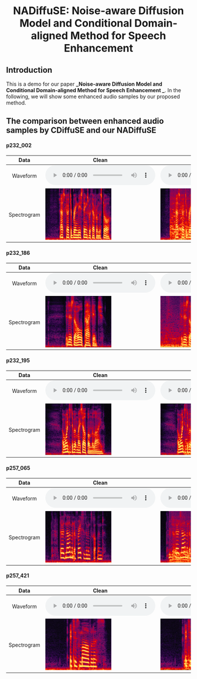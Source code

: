 # <center> NADiffuSE: Noise-aware Diffusion Model and Conditional Domain-aligned Method for Speech Enhancement </center>

<!-- <center> Dongchao Yang<sup>1</sup>, Songxiang Liu<sup>2</sup>, Jianwei Yu<sup>2</sup>, Helin Wang<sup>3</sup>, Chao Weng<sup>2</sup>, Yuexian Zou<sup>1</sup></center> 
 
<center> 1 Peking University </center>
<center> 2 Tencent AI Lab</center>
<center> 3 Johns Hopkins University</center> -->

## Introduction
This is a demo for our paper **_Noise-aware Diffusion Model and Conditional Domain-aligned Method for Speech Enhancement _**. In the following, we will show some enhanced audio samples by our proposed method. 

## The comparison between enhanced audio samples by CDiffuSE and our NADiffuSE

#### p232_002

|<center>Data</center>| <center>Clean</center> | <center>Noisy</center> | <center>CDiffuSE </center> | <center>NADiffuSE </center> | 
| :----------- | :----------- | :----------- | :----------- | :----------- |
|<center>Waveform</center>|<audio src="p232_002/clean.wav" controls preload></audio> | <audio src="p232_002/noisy.wav" controls preload></audio> | <audio src="p232_002/CDiffuSE.wav" controls preload></audio> | <audio src="p232_002/NADiffuSE.wav" controls preload></audio> |
|<center>Spectrogram</center>|<img src="Specs/p232_002/clean.png" width="60%" height="45%" /> | <img src="Specs/p232_002/noisy.png" width="60%" height="45%" /> | <img src="Specs/p232_002/CDiffuSE.png" width="60%" height="45%" /> | <img src="Specs/p232_002/NADiffuSE.png" width="60%" height="45%" /> |

#### p232_186

|<center>Data</center>| <center>Clean</center> | <center>Noisy</center> | <center>CDiffuSE </center> | <center>NADiffuSE </center> | 
| -----------| ----------- | ----------- | ----------- | ----------- |
|<center>Waveform</center>|<audio src="p232_186/clean.wav" controls preload></audio> | <audio src="p232_186/noisy.wav" controls preload></audio> | <audio src="p232_186/CDiffuSE.wav" controls preload></audio> | <audio src="p232_186/NADiffuSE.wav" controls preload></audio> |
|<center>Spectrogram</center>|<img src="Specs/p232_186/clean.png" width="60%" height="45%" /> | <img src="Specs/p232_186/noisy.png" width="60%" height="45%" /> | <img src="Specs/p232_186/CDiffuSE.png" width="60%" height="45%" /> | <img src="Specs/p232_186/NADiffuSE.png" width="60%" height="45%" /> |

#### p232_195

|<center>Data</center>| <center>Clean</center> | <center>Noisy</center> | <center>CDiffuSE </center> | <center>NADiffuSE </center> | 
| -----------| ----------- | ----------- | ----------- | ----------- |
|<center>Waveform</center>|<audio src="p232_195/clean.wav" controls preload></audio> | <audio src="p232_195/noisy.wav" controls preload></audio> | <audio src="p232_195/CDiffuSE.wav" controls preload></audio> | <audio src="p232_195/NADiffuSE.wav" controls preload></audio> |
|<center>Spectrogram</center>|<img src="Specs/p232_195/clean.png" width="60%" height="45%" /> | <img src="Specs/p232_195/noisy.png" width="60%" height="45%" /> | <img src="Specs/p232_195/CDiffuSE.png" width="60%" height="45%" /> | <img src="Specs/p232_195/NADiffuSE.png" width="60%" height="45%" /> |

#### p257_065

|<center>Data</center>| <center>Clean</center> | <center>Noisy</center> | <center>CDiffuSE </center> | <center>NADiffuSE </center> | 
| -----------| ----------- | ----------- | ----------- | ----------- |
|<center>Waveform</center>|<audio src="p257_065/clean.wav" controls preload></audio> | <audio src="p257_065/noisy.wav" controls preload></audio> | <audio src="p257_065/CDiffuSE.wav" controls preload></audio> | <audio src="p257_065/NADiffuSE.wav" controls preload></audio> |
|<center>Spectrogram</center>|<img src="Specs/p257_065/clean.png" width="60%" height="45%" /> | <img src="Specs/p257_065/noisy.png" width="60%" height="45%" /> | <img src="Specs/p257_065/CDiffuSE.png" width="60%" height="45%" /> | <img src="Specs/p257_065/NADiffuSE.png" width="60%" height="45%" /> |

#### p257_421

|<center>Data</center>| <center>Clean</center> | <center>Noisy</center> | <center>CDiffuSE </center> | <center>NADiffuSE </center> | 
| -----------| ----------- | ----------- | ----------- | ----------- |
|<center>Waveform</center>|<audio src="p257_421/clean.wav" controls preload></audio> | <audio src="p257_421/noisy.wav" controls preload></audio> | <audio src="p257_421/CDiffuSE.wav" controls preload></audio> | <audio src="p257_421/NADiffuSE.wav" controls preload></audio> |
|<center>Spectrogram</center>|<img src="Specs/p257_421/clean.png" width="60%" height="45%" /> | <img src="Specs/p257_421/noisy.png" width="60%" height="45%" /> | <img src="Specs/p257_421/CDiffuSE.png" width="60%" height="45%" /> | <img src="Specs/p257_421/NADiffuSE.png" width="60%" height="45%" /> |


<!-- ## Links

[[Paper]()] [[Bibtex]()] [[Demo GitHub](https://github.com/yangdongchao/NoreSpeech_demo)] [[TencentAILab](https://ai.tencent.com/ailab/zh/index)] [[PKU](https://www.pku.edu.cn/)] [[code](https://github.com/yangdongchao/NoreSpeech)] -->


